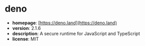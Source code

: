 # deno

- **homepage**: [https://deno.land](https://deno.land)
- **version**: 2.1.6
- **description**: A secure runtime for JavaScript and TypeScript
- **license**: MIT

